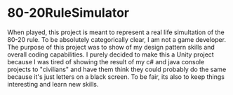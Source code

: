 # 80-20RuleSimulator
 When played, this project is meant to represent a real life simultation of the 80-20 rule. To be absolutely categorically clear, I am not a game developer. The purpose of this project was to show of my design pattern skills and overall coding capabilities. I purely decided to make this a Unity project because I was tired of showing the result of my c# and java console projects to "civilians" and have them think they could probably do the same because it's just letters on a black screen. To be fair, its also to keep things interesting and learn new skills. 
